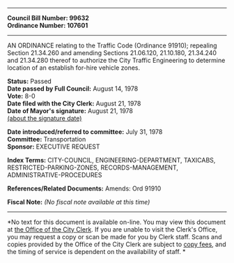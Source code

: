* * * * *  
  
**Council Bill Number: [](#h0)[](#h2)99632**   
**Ordinance Number: 107601**  
  
* * * * *  
  
AN ORDINANCE relating to the Traffic Code (Ordinance 91910); repealing Section 21.34.260 and amending Sections 21.06.120, 21.10.180, 21.34.240 and 21.34.280 thereof to authorize the City Traffic Engineering to determine location of an establish for-hire vehicle zones.  
  
**Status:** Passed   
**Date passed by Full Council:** August 14, 1978   
**Vote:** 8-0   
**Date filed with the City Clerk:** August 21, 1978   
**Date of Mayor's signature:** August 21, 1978   
[(about the signature date)](/~public/approvaldate.htm)   
  
  
**Date introduced/referred to committee:** July 31, 1978   
**Committee:** Transportation   
**Sponsor:** EXECUTIVE REQUEST   
  
**Index Terms:** CITY-COUNCIL, ENGINEERING-DEPARTMENT, TAXICABS, RESTRICTED-PARKING-ZONES, RECORDS-MANAGEMENT, ADMINISTRATIVE-PROCEDURES  
  
**References/Related Documents:** Amends: Ord 91910  
  
**Fiscal Note:** *(No fiscal note available at this time)*  
  
* * * * *  
  
*No text for this document is available on-line. You may view this document at [the Office of the City Clerk](http://www.seattle.gov/leg/clerk/contactUs.htm). If you are unable to visit the Clerk's Office, you may request a copy or scan be made for you by Clerk staff. Scans and copies provided by the Office of the City Clerk are subject to [copy fees](http://clerk.seattle.gov/~public/clerkfees.htm), and the timing of service is dependent on the availability of staff. *  
  
  

